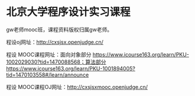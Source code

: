 # 北京大学程序设计实习课程
gw老师mooc班，课程资料版权归属gw老师。

程设oj网址：http://cxsjsx.openjudge.cn/

程设 MOOC课程网址：面向对象部分 https://www.icourse163.org/learn/PKU-1002029030?tid=1470088568；算法部分 https://www.icourse163.org/learn/PKU-1001894005?tid=1470103558#/learn/announce

程设 MOOC课程OJ网址：http://cxsjsxmooc.openjudge.cn/